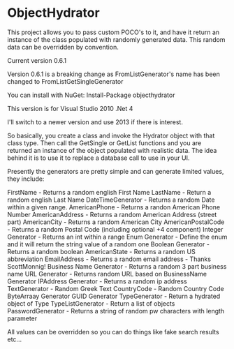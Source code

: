 ObjectHydrator
==============

This project allows you to pass custom POCO's to it, and have it return an instance of the class populated with randomly generated data. This random data can be overridden by convention.

Current version 0.6.1

Version 0.6.1 is a breaking change as FromListGenerator's name has been changed to FromListGetSingleGenerator

You can install with NuGet: Install-Package objecthydrator

This version is for Visual Studio 2010 .Net 4

I'll switch to a newer version and use 2013 if there is interest.

So basically, you create a class and invoke the Hydrator object with that class type. Then call the GetSingle or GetList functions and you are returned an instance of the object populated with realistic data. The idea behind it is to use it to replace a database call to use in your UI. 

Presently the generators are pretty simple and can generate limited values, they include:

FirstName - Returns a random english First Name
LastName - Return a random english Last Name
DateTimeGenerator - Returns a random Date within a given range.
AmericanPhone - Returns a randon American Phone Number
AmericanAddress - Returns a random American Address (street part)
AmericanCity - Returns a random American City
AmericanPostalCode - Returns a random Postal Code (including optional +4 component)
Integer Generator - Returns an int within a range
Enum Generator - Define the enum and it will return the string value of a random one 
Boolean Generator - Returns a random boolean
AmericanState - Returns a random US abbreviation
EmailAddress - Returns a random email address - Thanks ScottMonnig! 
Business Name Generator - Returns a random 3 part business name
URL Generator - Returns random URL based on BusinessName Generator 
IPAddress Generator - Returns a random ip address
TextGenerator - Random Greek Text
CountryCode - Random Country Code
ByteArraay Generator
GUID Generator
TypeGenerator - Return a hydrated object of Type
TypeListGenerator - Return a list of objects
PasswordGenerator - Returns a string of random pw characters with length parameter

All values can be overridden so you can do things like fake search results etc...
